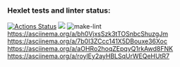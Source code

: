 ### Hexlet tests and linter status:
[![Actions Status](https://github.com/Ideriglazov/php-project-lvl1/workflows/hexlet-check/badge.svg)](https://github.com/Ideriglazov/php-project-lvl1/actions)
<a href="https://codeclimate.com/github/codeclimate/codeclimate/maintainability"><img src="https://api.codeclimate.com/v1/badges/a99a88d28ad37a79dbf6/maintainability" /></a>
![make-lint](https://github.com/Ideriglazov/php-project-lvl1/actions/workflows/make-lint.yml/badge.svg)
https://asciinema.org/a/bh0VjxsSzk3tTOSnbcShuzgJm
https://asciinema.org/a/7b0I3ZCcc141X5DBouxe36Xoc
https://asciinema.org/a/aOHRo2hoqZEpqyQ1rkAwd8FNK
https://asciinema.org/a/roylEy2ayHBLSqUrWEQeHUtR7
